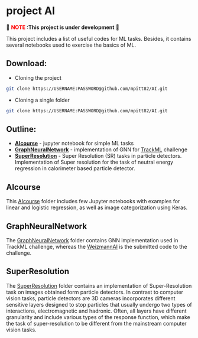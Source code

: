 # project AI

:construction: **<font color="red"> NOTE </font>:This project is under development** :construction:

This project includes a list of useful codes for ML tasks. Besides, it contains several notebooks used to exercise the basics of ML.
## Download:
* Cloning the project
```bash
git clone https://USERNAME:PASSWORD@github.com/mpitt82/AI.git
```
* Cloning a single folder
```bash
git clone https://USERNAME:PASSWORD@github.com/mpitt82/AI.git
```

## Outline:
* **[AIcourse](#aicourse)** - jupyter notebook for simple ML tasks
* **[GraphNeuralNetwork](#graphneuralnetwork)** - implementation of GNN for [TrackML](https://competitions.codalab.org/competitions/20112) challenge
* **[SuperResolution](#superresolution)** - Super Resolution (SR) tasks in particle detectors. Implementation of Super resolution for the task of neutral energy regression in calorimeter based particle detector.

## AIcourse
This [AIcourse](AIcourse) folder includes few Jupyter notebooks with examples for linear and logistic regression, as well as image categorization using Keras.

## GraphNeuralNetwork
The [GraphNeuralNetwork](GraphNeuralNetwork) folder contains GNN implementation used in TrackML challenge, whereas the [WeizmannAI](GraphNeuralNetwork/WeizmannAI) is the submitted code to the challenge.

## SuperResolution
The [SuperResolution](SuperResolution) folder contains an implementation of Super-Resolution task on images obtained form particle detectors. In contrast to computer vision tasks, particle detectors are 3D cameras incorporates different sensitive layers designed to stop particles that usually undergo two types of interactions, electromagnetic and hadronic. Often, all layers have different granularity and include various types of the response function, which make the task of super-resolution to be different from the mainstream computer vision tasks.



